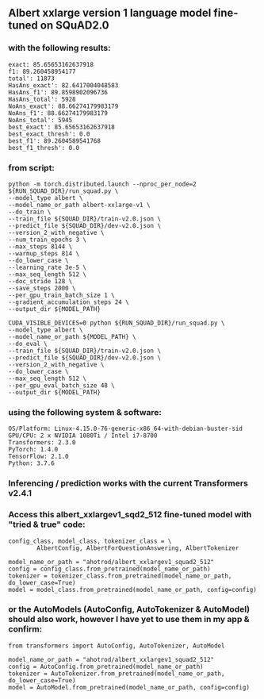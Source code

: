 ## Albert xxlarge version 1 language model fine-tuned on SQuAD2.0

### with the following results:

    exact: 85.65653162637918
    f1: 89.260458954177
    total': 11873
    HasAns_exact': 82.6417004048583
    HasAns_f1': 89.8598902096736
    HasAns_total': 5928
    NoAns_exact': 88.66274179983179
    NoAns_f1': 88.66274179983179
    NoAns_total': 5945
    best_exact': 85.65653162637918
    best_exact_thresh': 0.0
    best_f1': 89.2604589541768
    best_f1_thresh': 0.0
 
### from script:

    python -m torch.distributed.launch --nproc_per_node=2 ${RUN_SQUAD_DIR}/run_squad.py \
    --model_type albert \
    --model_name_or_path albert-xxlarge-v1 \
    --do_train \
    --train_file ${SQUAD_DIR}/train-v2.0.json \
    --predict_file ${SQUAD_DIR}/dev-v2.0.json \
    --version_2_with_negative \
    --num_train_epochs 3 \
    --max_steps 8144 \
    --warmup_steps 814 \
    --do_lower_case \
    --learning_rate 3e-5 \
    --max_seq_length 512 \
    --doc_stride 128 \
    --save_steps 2000 \
    --per_gpu_train_batch_size 1 \
    --gradient_accumulation_steps 24 \
    --output_dir ${MODEL_PATH}

    CUDA_VISIBLE_DEVICES=0 python ${RUN_SQUAD_DIR}/run_squad.py \
    --model_type albert \
    --model_name_or_path ${MODEL_PATH} \
    --do_eval \
    --train_file ${SQUAD_DIR}/train-v2.0.json \
    --predict_file ${SQUAD_DIR}/dev-v2.0.json \
    --version_2_with_negative \
    --do_lower_case \
    --max_seq_length 512 \
    --per_gpu_eval_batch_size 48 \
    --output_dir ${MODEL_PATH}
  
### using the following system & software:

    OS/Platform: Linux-4.15.0-76-generic-x86_64-with-debian-buster-sid
    GPU/CPU: 2 x NVIDIA 1080Ti / Intel i7-8700
    Transformers: 2.3.0
    PyTorch: 1.4.0
    TensorFlow: 2.1.0
    Python: 3.7.6

### Inferencing / prediction works with the current Transformers v2.4.1

### Access this albert_xxlargev1_sqd2_512 fine-tuned model with "tried & true" code:

    config_class, model_class, tokenizer_class = \
            AlbertConfig, AlbertForQuestionAnswering, AlbertTokenizer

    model_name_or_path = "ahotrod/albert_xxlargev1_squad2_512"
    config = config_class.from_pretrained(model_name_or_path)
    tokenizer = tokenizer_class.from_pretrained(model_name_or_path, do_lower_case=True)
    model = model_class.from_pretrained(model_name_or_path, config=config)

### or the AutoModels (AutoConfig, AutoTokenizer & AutoModel) should also work, however I have yet to use them in my app & confirm:

    from transformers import AutoConfig, AutoTokenizer, AutoModel

    model_name_or_path = "ahotrod/albert_xxlargev1_squad2_512"
    config = AutoConfig.from_pretrained(model_name_or_path)
    tokenizer = AutoTokenizer.from_pretrained(model_name_or_path, do_lower_case=True)
    model = AutoModel.from_pretrained(model_name_or_path, config=config)
